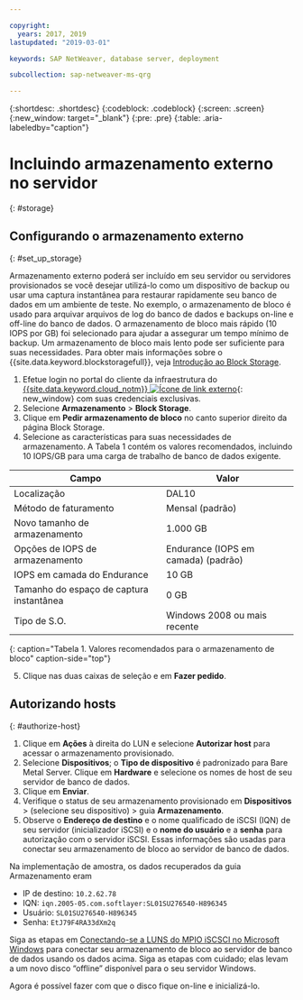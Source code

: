 ```yaml
---

copyright:
  years: 2017, 2019
lastupdated: "2019-03-01"

keywords: SAP NetWeaver, database server, deployment

subcollection: sap-netweaver-ms-qrg

---
```


{:shortdesc: .shortdesc}
{:codeblock: .codeblock}
{:screen: .screen}
{:new_window: target="_blank"}
{:pre: .pre}
{:table: .aria-labeledby="caption"}

# Incluindo armazenamento externo no servidor
{: #storage}

## Configurando o armazenamento externo
{: #set_up_storage}

Armazenamento externo poderá ser incluído em seu servidor ou servidores provisionados se
você desejar utilizá-lo como um dispositivo de backup ou usar uma captura instantânea para restaurar
rapidamente seu banco de dados em um ambiente de teste. No exemplo, o armazenamento de bloco é usado para arquivar arquivos de log do banco de dados e backups on-line e off-line do banco de dados. O armazenamento de bloco mais rápido (10 IOPS por GB) foi selecionado para ajudar a assegurar um tempo
mínimo de backup. Um armazenamento de bloco mais lento pode ser suficiente para suas necessidades. Para obter mais informações sobre o {{site.data.keyword.blockstoragefull}}, veja [Introdução ao Block Storage](/docs/infrastructure/BlockStorage?topic=BlockStorage-getting-started#getting-started).

1. Efetue login no portal do cliente da infraestrutura do [{{site.data.keyword.cloud_notm}} ![Ícone de link externo](../icons/launch-glyph.svg "Ícone de link externo")](https://control.softlayer.com/){: new_window} com suas credenciais exclusivas.
2. Selecione **Armazenamento** > **Block Storage**.
3. Clique em **Pedir armazenamento de bloco** no canto superior direito da página Block Storage.
4. Selecione as características para suas necessidades de armazenamento. A Tabela 1 contém os
valores recomendados, incluindo 10 IOPS/GB para uma carga de trabalho de banco de dados exigente.

|              Campo               |      Valor                                        |
| -------------------------------- | ------------------------------------------------- |
|Localização                          | DAL10                                             |
|Método de faturamento                    | Mensal (padrão)                                 |
|Novo tamanho de armazenamento                  | 1.000 GB                                           |
|Opções de IOPS de armazenamento              | Endurance (IOPS em camada) (padrão)                 |
|IOPS em camada do Endurance             | 10 GB                                             |
|Tamanho do espaço de captura instantânea               | 0 GB                                              |
|Tipo de S.O.                           | Windows 2008 ou mais recente                                     |
{: caption="Tabela 1. Valores recomendados para o armazenamento de bloco" caption-side="top"}

5. Clique nas duas caixas de seleção e em **Fazer pedido**.

## Autorizando hosts
{: #authorize-host}

1. Clique em **Ações** à direita do LUN e selecione **Autorizar host** para acessar o armazenamento provisionado.
2. Selecione **Dispositivos**; o **Tipo de dispositivo** é padronizado para Bare Metal Server. Clique em **Hardware** e selecione os nomes de host de seu servidor de banco de dados.
3. Clique em **Enviar**.
4. Verifique o status de seu armazenamento provisionado em **Dispositivos** > (selecione seu dispositivo) > guia **Armazenamento**.
5. Observe o **Endereço de destino** e o nome qualificado de iSCSI (IQN) de seu servidor (inicializador iSCSI) e o **nome do usuário** e a **senha** para autorização com o servidor iSCSI. Essas informações são usadas para conectar seu armazenamento de bloco ao servidor de banco de dados.

Na implementação de amostra, os dados recuperados da guia Armazenamento eram
   * IP de destino: `10.2.62.78`
   * IQN: `iqn.2005-05.com.softlayer:SL01SU276540-H896345`
   * Usuário: `SL01SU276540-H896345`
   * Senha: `EtJ79F4RA33dXm2q`

Siga as etapas em [Conectando-se a LUNS do MPIO iSCSCI no Microsoft Windows](/docs/infrastructure/BlockStorage?topic=BlockStorage-mountingWindows#mountingWindows) para conectar seu armazenamento de bloco ao servidor de banco de dados usando os dados acima. Siga as etapas com cuidado; elas levam a um novo disco “offline” disponível
para o seu servidor Windows.

Agora é possível fazer com que o disco fique on-line e inicializá-lo.
